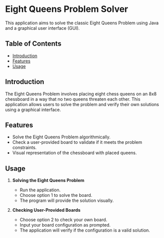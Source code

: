 # Eight Queens Problem Solver

This application aims to solve the classic Eight Queens Problem using Java and a graphical user interface (GUI).

## Table of Contents

- [Introduction](#introduction)
- [Features](#features)
- [Usage](#usage)

## Introduction

The Eight Queens Problem involves placing eight chess queens on an 8x8 chessboard in a way that no two queens threaten each other. This application allows users to solve the problem and verify their own solutions using a graphical interface.

## Features

- Solve the Eight Queens Problem algorithmically.
- Check a user-provided board to validate if it meets the problem constraints.
- Visual representation of the chessboard with placed queens.

## Usage

1. **Solving the Eight Queens Problem**
   - Run the application.
   - Choose option 1 to solve the board.
   - The program will provide the solution visually.

2. **Checking User-Provided Boards**
   - Choose option 2 to check your own board.
   - Input your board configuration as prompted.
   - The application will verify if the configuration is a valid solution.

